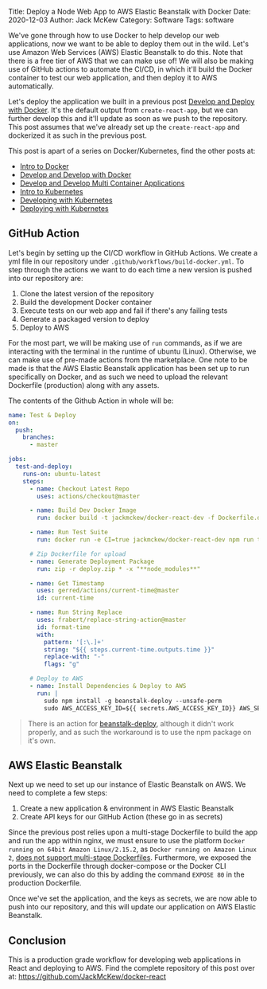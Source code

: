 Title: Deploy a Node Web App to AWS Elastic Beanstalk with Docker
Date: 2020-12-03
Author: Jack McKew
Category: Software
Tags: software

We've gone through how to use Docker to help develop our web applications, now we want to be able to deploy them out in the wild. Let's use Amazon Web Services (AWS) Elastic Beanstalk to do this. Note that there is a free tier of AWS that we can make use of! We will also be making use of GitHub actions to automate the CI/CD, in which it'll build the Docker container to test our web application, and then deploy it to AWS automatically.

Let's deploy the application we built in a previous post [Develop and Deploy with Docker](https://jackmckew.dev/develop-and-deploy-with-docker.html). It's the default output from `create-react-app`, but we can further develop this and it'll update as soon as we push to the repository. This post assumes that we've already set up the `create-react-app` and dockerized it as such in the previous post.

This post is apart of a series on Docker/Kubernetes, find the other posts at:

- [Intro to Docker](https://jackmckew.dev/intro-to-docker.html)
- [Develop and Develop with Docker](https://jackmckew.dev/develop-and-deploy-with-docker.html)
- [Develop and Develop Multi Container Applications](https://jackmckew.dev/develop-and-deploy-multi-container-applications.html)
- [Intro to Kubernetes](https://jackmckew.dev/intro-to-kubernetes.html)
- [Developing with Kubernetes](https://jackmckew.dev/developing-with-kubernetes.html)
- [Deploying with Kubernetes](https://jackmckew.dev/deploying-with-kubernetes.html)

## GitHub Action

Let's begin by setting up the CI/CD workflow in GitHub Actions. We create a yml file in our repository under `.github/workflows/build-docker.yml`. To step through the actions we want to do each time a new version is pushed into our repository are:

1. Clone the latest version of the repository
2. Build the development Docker container
3. Execute tests on our web app and fail if there's any failing tests
4. Generate a packaged version to deploy
5. Deploy to AWS

For the most part, we will be making use of `run` commands, as if we are interacting with the terminal in the runtime of ubuntu (Linux). Otherwise, we can make use of pre-made actions from the marketplace. One note to be made is that the AWS Elastic Beanstalk application has been set up to run specifically on Docker, and as such we need to upload the relevant Dockerfile (production) along with any assets.

The contents of the Github Action in whole will be:

``` yaml
name: Test & Deploy
on:
  push:
    branches:
      - master

jobs:
  test-and-deploy:
    runs-on: ubuntu-latest
    steps:
      - name: Checkout Latest Repo
        uses: actions/checkout@master

      - name: Build Dev Docker Image
        run: docker build -t jackmckew/docker-react-dev -f Dockerfile.dev .

      - name: Run Test Suite
        run: docker run -e CI=true jackmckew/docker-react-dev npm run test -- --coverage

      # Zip Dockerfile for upload
      - name: Generate Deployment Package
        run: zip -r deploy.zip * -x "**node_modules**"

      - name: Get Timestamp
        uses: gerred/actions/current-time@master
        id: current-time

      - name: Run String Replace
        uses: frabert/replace-string-action@master
        id: format-time
        with:
          pattern: '[:\.]+'
          string: "${{ steps.current-time.outputs.time }}"
          replace-with: "-"
          flags: "g"

      # Deploy to AWS
      - name: Install Dependencies & Deploy to AWS
        run: |
          sudo npm install -g beanstalk-deploy --unsafe-perm
          sudo AWS_ACCESS_KEY_ID=${{ secrets.AWS_ACCESS_KEY_ID}} AWS_SECRET_ACCESS_KEY=${{ secrets.AWS_SECRET_ACCESS_KEY}} beanstalk-deploy "docker-react" "DockerReact-env-1" "docker-react-${{ steps.format-time.outputs.replaced }}" "us-east-2" deploy.zip
```

> There is an action for [beanstalk-deploy](https://github.com/marketplace/actions/beanstalk-deploy), although it didn't work properly, and as such the workaround is to use the npm package on it's own.

## AWS Elastic Beanstalk

Next up we need to set up our instance of Elastic Beanstalk on AWS. We need to complete a few steps:

1. Create a new application & environment in AWS Elastic Beanstalk
2. Create API keys for our GitHub Action (these go in as secrets)

Since the previous post relies upon a multi-stage Dockerfile to build the app and run the app within nginx, we must ensure to use the platform `Docker running on 64bit Amazon Linux/2.15.2`, as `Docker running on Amazon Linux 2`, [does not support multi-stage Dockerfiles](https://stackoverflow.com/questions/61462646/unable-to-deploy-docker-application-in-elasticbeanstalk-using-travis-ci). Furthermore, we exposed the ports in the Dockerfile through docker-compose or the Docker CLI previously, we can also do this by adding the command `EXPOSE 80` in the production Dockerfile.

Once we've set the application, and the keys as secrets, we are now able to push into our repository, and this will update our application on AWS Elastic Beanstalk.

## Conclusion

This is a production grade workflow for developing web applications in React and deploying to AWS. Find the complete repository of this post over at: <https://github.com/JackMcKew/docker-react>